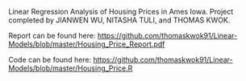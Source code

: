 Linear Regression Analysis of Housing Prices in Ames Iowa. Project completed by JIANWEN WU, NITASHA TULI, and THOMAS KWOK.

Report can be found here: https://github.com/thomaskwok91/Linear-Models/blob/master/Housing_Price_Report.pdf

Code can be found here: https://github.com/thomaskwok91/Linear-Models/blob/master/Housing_Price.R
